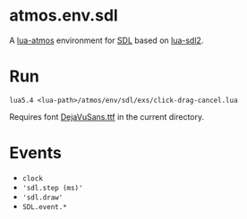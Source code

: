 # atmos.env.sdl

A [lua-atmos](../../) environment for [SDL][1] based on [lua-sdl2][2].

# Run

```
lua5.4 <lua-path>/atmos/env/sdl/exs/click-drag-cancel.lua
```

Requires font [DejaVuSans.ttf][3] in the current directory.

# Events

- `clock`
- `'sdl.step (ms)'`
- `'sdl.draw'`
- `SDL.event.*`

[1]: https://www.libsdl.org/
[2]: https://github.com/Tangent128/luasdl2/
[3]: https://github.com/lua-atmos/atmos/blob/v0.1/atmos/env/sdl/exs/DejaVuSans.ttf
